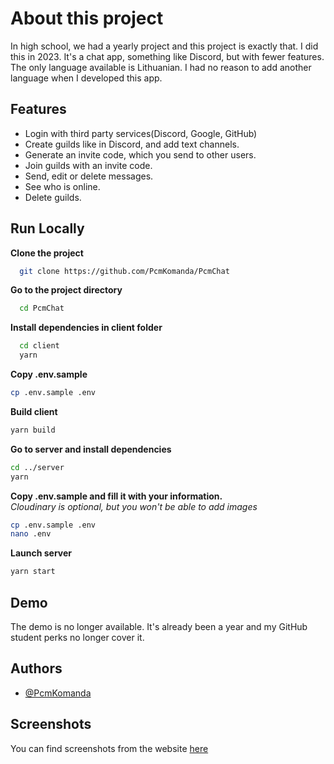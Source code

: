 # About this project
In high school, we had a yearly project and this project is exactly that. I did this in 2023. It's a chat app, something like Discord, but with fewer features. The only language available is Lithuanian. I had no reason to add another language when I developed this app.


## Features

- Login with third party services(Discord, Google, GitHub)
- Create guilds like in Discord, and add text channels.
- Generate an invite code, which you send to other users.
- Join guilds with an invite code.
- Send, edit or delete messages.
- See who is online.
- Delete guilds.

## Run Locally

**Clone the project**

```bash
  git clone https://github.com/PcmKomanda/PcmChat
```

**Go to the project directory**

```bash
  cd PcmChat
```

**Install dependencies in client folder**

```bash
  cd client
  yarn
```

**Copy .env.sample**

```bash
cp .env.sample .env
```

**Build client**

```bash
yarn build
```

**Go to server and install dependencies**

```bash
cd ../server
yarn
```

**Copy .env.sample and fill it with your information.**\
*Cloudinary is optional, but you won't be able to add images*
```bash
cp .env.sample .env
nano .env
```

**Launch server**
```bash
yarn start
```
## Demo

The demo is no longer available. It's already been a year and my GitHub student perks no longer cover it. 


## Authors

- [@PcmKomanda](https://www.github.com/pcmkomanda)


## Screenshots

You can find screenshots from the website [here](https://github.com/PcmKomanda/PcmChat/tree/master/screenshots)
